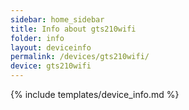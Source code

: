 ```yaml
---
sidebar: home_sidebar
title: Info about gts210wifi
folder: info
layout: deviceinfo
permalink: /devices/gts210wifi/
device: gts210wifi
---
```

{% include templates/device_info.md %}
